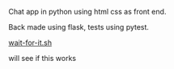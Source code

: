 Chat app in python using html css as front end.

Back made using flask, tests using pytest.

[wait-for-it.sh](https://github.com/vishnubob/wait-for-it/blob/master/wait-for-it.sh)

will see if this works